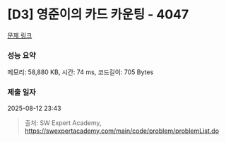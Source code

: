 # [D3] 영준이의 카드 카운팅 - 4047 

[문제 링크](https://swexpertacademy.com/main/code/problem/problemDetail.do?contestProbId=AWIsY84KEPMDFAWN) 

### 성능 요약

메모리: 58,880 KB, 시간: 74 ms, 코드길이: 705 Bytes

### 제출 일자

2025-08-12 23:43



> 출처: SW Expert Academy, https://swexpertacademy.com/main/code/problem/problemList.do